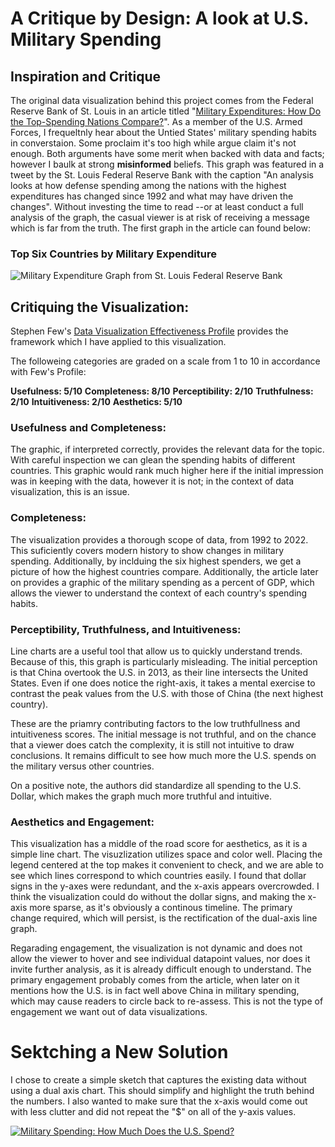 # A Critique by Design: A look at U.S. Military Spending

## Inspiration and Critique

The original data visualization behind this project comes from the Federal Reserve Bank of St. Louis in an article titled "[Military Expenditures: How Do the Top-Spending Nations Compare?](https://www.stlouisfed.org/on-the-economy/2023/jan/military-expenditures-how-top-spending-nations-compare)". As a member of the U.S. Armed Forces, I frequeltnly hear about the Untied States' military spending habits in converstaion. Some proclaim it's too high while argue claim it's not enough. Both arguments have some merit when backed with data and facts; however I baulk at strong **misinformed** beliefs. This graph was featured in a tweet by the St. Louis Federal Reserve Bank with the caption "An analysis looks at how defense spending among the nations with the highest expenditures has changed since 1992 and what may have driven the changes". Without investing the time to read --or at least conduct a full analysis of the graph, the casual viewer is at risk of receiving a message which is far from the truth. The first graph in the article can found below: 

### Top Six Countries by Military Expenditure

![Military Expenditure Graph from St. Louis Federal Reserve Bank](https://www.stlouisfed.org/-/media/project/frbstl/stlouisfed/blog/2023/jan/ote/blogimage_globaldefense_fig1_010323.png?sc_lang=en&hash=6BD9734407F58F86D4BD456D51B6FF0E)

## Critiquing the Visualization: 

Stephen Few's [Data Visualization Effectiveness Profile](https://www.perceptualedge.com/articles/visual_business_intelligence/data_visualization_effectiveness_profile.pdf) provides the framework which I have applied to this visualization. 

The followeing categories are graded on a scale from 1 to 10 in accordance with Few's Profile:


**Usefulness: 5/10**
**Completeness: 8/10**
**Perceptibility: 2/10**
**Truthfulness: 2/10**
**Intuitiveness: 2/10**
**Aesthetics: 5/10**

### Usefulness and Completeness:
  
The graphic, if interpreted correctly, provides the relevant data for the topic. With careful inspection we can glean the spending habits of different countries. This graphic would rank much higher here if the initial impression was in keeping with the data, however it is not; in the context of data visualization, this is an issue. 

### Completeness:

The visualization provides a thorough scope of data, from 1992 to 2022. This suficiently covers modern history to show changes in military spending. Additionally, by inclduing the six highest spenders, we get a picture of how the highest countries compare. Additionally, the article later on provides a graphic of the military spending as a percent of GDP, which allows the viewer to understand the context of each country's spending habits.

### Perceptibility, Truthfulness, and Intuitiveness:

Line charts are a useful tool that allow us to quickly understand trends. Because of this, this graph is particularly misleading. The initial perception is that China overtook the U.S. in 2013, as their line intersects the United States. Even if one does notice the right-axis, it takes a mental exercise to contrast the peak values from the U.S. with those of China (the next highest country).

These are the priamry contributing factors to the low truthfullness and intuitiveness scores. The initial message is not truthful, and on the chance that a viewer does catch the complexity, it is still not intuitive to draw conclusions. It remains difficult to see how much more the U.S. spends on the military versus other countries. 

On a positive note, the authors did standardize all spending to the U.S. Dollar, which makes the graph much more truthful and intuitive. 

### Aesthetics and Engagement:

This visualization has a middle of the road score for aesthetics, as it is a simple line chart. The visuzlization utilizes space and color well. Placing the legend centered at the top makes it convenient to check, and we are able to see which lines correspond to which countries easily. I found that dollar signs in the y-axes were redundant, and the x-axis appears overcrowded. I think the visualization could do without the dollar signs, and making the x-axis more sparse, as it's obviously a continous timeline. The primary change required, which will persist, is the rectification of the dual-axis line graph. 

Regarading engagement, the visualization is not dynamic and does not allow the viewer to hover and see individual datapoint values, nor does it invite further analysis, as it is already difficult enough to understand. The primary engagement probably comes from the article, when later on it mentions how the U.S. is in fact well above China in military spending, which may cause readers to circle back to re-assess. This is not the type of engagement we want out of data visualizations. 

# Sektching a New Solution

I chose to create a simple sketch that captures the existing data without using a dual axis chart. This should simplify and highlight the truth behind the numbers. I also wanted to make sure that the x-axis would come out with less clutter and did not repeat the "$" on all of the y-axis values. 



<div class='tableauPlaceholder' id='viz1695167847838' style='position: relative'><noscript><a href='#'><img alt='Military Spending: How Much Does the U.S. Spend? ' src='https:&#47;&#47;public.tableau.com&#47;static&#47;images&#47;Mi&#47;MilExpenditure&#47;Sheet1&#47;1_rss.png' style='border: none' /></a></noscript><object class='tableauViz'  style='display:none;'><param name='host_url' value='https%3A%2F%2Fpublic.tableau.com%2F' /> <param name='embed_code_version' value='3' /> <param name='site_root' value='' /><param name='name' value='MilExpenditure&#47;Sheet1' /><param name='tabs' value='no' /><param name='toolbar' value='yes' /><param name='static_image' value='https:&#47;&#47;public.tableau.com&#47;static&#47;images&#47;Mi&#47;MilExpenditure&#47;Sheet1&#47;1.png' /> <param name='animate_transition' value='yes' /><param name='display_static_image' value='yes' /><param name='display_spinner' value='yes' /><param name='display_overlay' value='yes' /><param name='display_count' value='yes' /><param name='language' value='en-US' />
  <param name='filter' value='publish=yes' />
</object>
</div>
<script type='text/javascript'>
  var divElement = document.getElementById('viz1695167847838');
  var vizElement = divElement.getElementsByTagName('object')[0];
  vizElement.style.width='100%';
  vizElement.style.height=(divElement.offsetWidth*0.75)+'px';
  var scriptElement = document.createElement('script');
  scriptElement.src = 'https://public.tableau.com/javascripts/api/viz_v1.js';
  vizElement.parentNode.insertBefore(scriptElement, vizElement);
</script>
